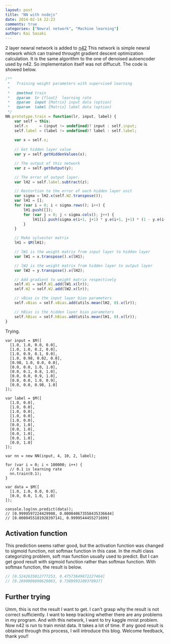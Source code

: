 ```yaml
---
layout: post
title: "NN with nodejs"
date: 2014-02-14 22:23
comments: true
categories: ["Newral network", "Machine learning"]
author: Kai Sasaki
---
```


2 layer newral network is added to [n42](https://github.com/Lewuathe/n42)
This network is simple newral network which can trained throught gradient descent optimization calculation.
It is the same algorithm to the one of denoised autoencoder used by n42. So implementation itself was not diffucult.
The code is showed below.

<!-- more -->

```js
/**
 *   Training weight parameters with supervised learning
 *
 *   @method train
 *   @param  lr {float}  learning rate
 *   @param  input {Matrix} input data (option)
 *   @param  label {Matrix} label data (option)
 */
NN.prototype.train = function(lr, input, label) {
    var self = this;
    self.x     = (input != undefined)? input : self.input;
    self.label = (label != undefined)? label : self.label;
    
    var x = self.x;
	
	// Get hidden layer value
    var y = self.getHiddenValues(x);

	// The output of this network
    var z = self.getOutput(y);

	// The error of output layer. 
    var lH2 = self.label.subtract(z);

	// Restortion to the error of each hidden layer unit
    var sigma = lH2.x(self.W2.transpose());
    var lH1 = [];
    for (var i = 0; i < sigma.rows(); i++) {
        lH1.push([]);
        for (var j = 0; j < sigma.cols(); j++) {
            lH1[i].push(sigma.e(i+1, j+1) * y.e(i+1, j+1) * (1 - y.e(i+1, j+1)));
        }
    }

	// Make sylvester matrix
    lH1 = $M(lH1);

	// lW1 is the weight matrix from input layer to hidden layer
    var lW1 = x.transpose().x(lH1);

	// lW2 is the weight matrix from hidden layer to output layer
    var lW2 = y.transpose().x(lH2);

	// Add gradient to weight matrix respectively
    self.W1 = self.W1.add(lW1.x(lr));
    self.W2 = self.W2.add(lW2.x(lr));

	// vBias is the input layer bias parameters
    self.vBias = self.vBias.add(utils.mean(lH2, 0).x(lr));

	// hBias is the hidden layer bias parameters
    self.hBias = self.hBias.add(utils.mean(lH1, 0).x(lr));
}
```

Trying.

```
var input = $M([
  [1.0, 1.0, 0.0, 0.0],
  [1.0, 1.0, 0.2, 0.0],
  [1.0, 0.9, 0.1, 0.0],
  [1.0, 0.98, 0.02, 0.0],
  [0.98, 1.0, 0.0, 0.0],
  [0.0, 0.0, 1.0, 1.0],
  [0.0, 0.1, 0.8, 1.0],
  [0.0, 0.0, 0.9, 1.0],
  [0.0, 0.0, 1.0, 0.9],
  [0.0, 0.0, 0.98, 1.0]
]);

var label = $M([
  [1.0, 0.0],
  [1.0, 0.0],
  [1.0, 0.0],
  [1.0, 0.0],
  [1.0, 0.0],
  [0.0, 1.0],
  [0.0, 1.0],
  [0.0, 1.0],
  [0.0, 1.0],
  [0.0, 1.0]
]);

var nn = new NN(input, 4, 10, 2, label);

for (var i = 0; i < 100000; i++) {
  // 0.1 is learning rate
  nn.train(0.1);
}

var data = $M([
  [1.0, 1.0, 0.0, 0.0],
  [0.0, 0.0, 1.0, 1.0]
]);

console.log(nn.predict(data));
// [0.9999597224429988, 0.000040673558435336644]
// [0.0000455181928397141, 0.9999544455271699]
```

## Activation function
This prediction seems rather good, but the activation function was changed to sigmoid function, not softmax function in this case. In the multi class categorizing problem, soft max function usually used to predict. But I can get good result with sigmoid function rather than softmax function. With softmax function, the result is below.

```js
// [0.5242635012777253, 0.47573649872227464]
// [0.2690006890629063, 0.7309993109370937]
```

## Further trying
Umm, this is not the result I want to get. I can't grasp why the result is not correct sufficiently.
I want to keep tracking whether there are any problems in my program.
And with this network, I want to try kaggle mnist problem. Now n42 is run to train mnist data. It takes a lot of time.
If any good result is obtained through this process, I will introduce this blog. Welcome feedback, thank you!!



